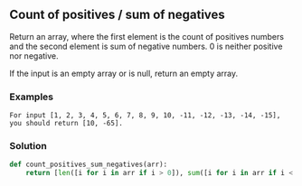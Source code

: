 ## Count of positives / sum of negatives

Return an array, where the first element is the count of positives numbers
and the second element is sum of negative numbers. 0 is neither positive nor negative.

If the input is an empty array or is null, return an empty array.
### Examples
```
For input [1, 2, 3, 4, 5, 6, 7, 8, 9, 10, -11, -12, -13, -14, -15], you should return [10, -65].
```
### Solution
```python
def count_positives_sum_negatives(arr):
    return [len([i for i in arr if i > 0]), sum([i for i in arr if i < 0])] if len(arr) !=0 else []
```